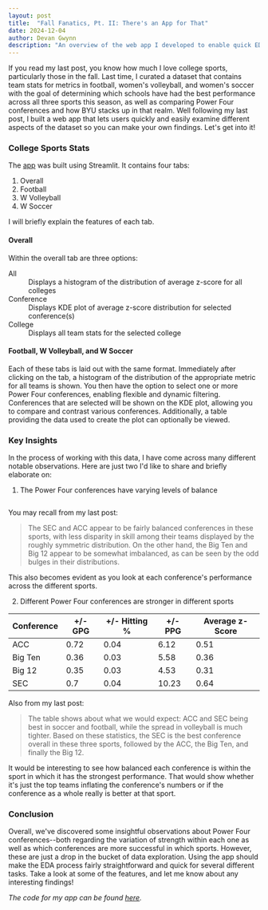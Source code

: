 ```yaml
---
layout: post
title:  "Fall Fanatics, Pt. II: There's an App for That"
date: 2024-12-04
author: Devan Gwynn
description: "An overview of the web app I developed to enable quick EDA of fall college sports data"
---
```


<p class="intro"><span class="dropcap">I</span>f you read my last post, you know how much I love college sports, particularly those in the fall. Last time, I curated a dataset that contains team stats for metrics in football, women's volleyball, and women's soccer with the goal of determining which schools have had the best performance across all three sports this season, as well as comparing Power Four conferences and how BYU stacks up in that realm. Well following my last post, I built a web app that lets users quickly and easily examine different aspects of the dataset so you can make your own findings. Let's get into it!</p>

### College Sports Stats

The <a href="https://college-sports.streamlit.app/" target="_blank">app</a> was built using Streamlit. It contains four tabs:
1. Overall
2. Football
3. W Volleyball
4. W Soccer

I will briefly explain the features of each tab.

#### Overall

Within the overall tab are three options:

<dl>
  <dt>All</dt>
  <dd>Displays a histogram of the distribution of average z-score for all colleges</dd>
  <dt>Conference</dt>
  <dd>Displays KDE plot of average z-score distribution for selected conference(s)</dd>
  <dt>College</dt>
  <dd>Displays all team stats for the selected college</dd>
</dl>

#### Football, W Volleyball, and W Soccer

Each of these tabs is laid out with the same format. Immediately after clicking on the tab, a histogram of the distribution of the appropriate metric for all teams is shown. You then have the option to select one or more Power Four conferences, enabling flexible and dynamic filtering. Conferences that are selected will be shown on the KDE plot, allowing you to compare and contrast various conferences. Additionally, a table providing the data used to create the plot can optionally be viewed.

### Key Insights

In the process of working with this data, I have come across many different notable observations. Here are just two I'd like to share and briefly elaborate on:

1. The Power Four conferences have varying levels of balance

<figure>
	<img src="{{site.url}}/{{site.baseurl}}/assets/img/2024-11-13-eda/average-z-score-distribution-by-conference.png" alt=""> 
</figure>

You may recall from my last post:

<blockquote>The SEC and ACC appear to be fairly balanced conferences in these sports, with less disparity in skill among their teams displayed by the roughly symmetric distribution. On the other hand, the Big Ten and Big 12 appear to be somewhat imbalanced, as can be seen by the odd bulges in their distributions.</blockquote>

This also becomes evident as you look at each conference's performance across the different sports.

2. Different Power Four conferences are stronger in different sports

| Conference  | +/- GPG | +/- Hitting % | +/- PPG | Average z-Score |
| ----------- | ------- | ------------- | ------- | --------------- |
| ACC         | 0.72    | 0.04          | 6.12    | 0.51            |
| Big Ten     | 0.36    | 0.03          | 5.58    | 0.36            |
| Big 12      | 0.35    | 0.03          | 4.53    | 0.31            |
| SEC         | 0.7     | 0.04          | 10.23   | 0.64            |

Also from my last post:

<blockquote>The table shows about what we would expect: ACC and SEC being best in soccer and football, while the spread in volleyball is much tighter. Based on these statistics, the SEC is the best conference overall in these three sports, followed by the ACC, the Big Ten, and finally the Big 12.</blockquote>

It would be interesting to see how balanced each conference is within the sport in which it has the strongest performance. That would show whether it's just the top teams inflating the conference's numbers or if the conference as a whole really is better at that sport.

### Conclusion

Overall, we've discovered some insightful observations about Power Four conferences--both regarding the variation of strength within each one as well as which conferences are more successful in which sports. However, these are just a drop in the bucket of data exploration. Using the app should make the EDA process fairly straightforward and quick for several different tasks. Take a look at some of the features, and let me know about any interesting findings!

*The code for my app can be found <a href="https://github.com/ThunderUp2002/data-curation" target="_blank">here</a>.*